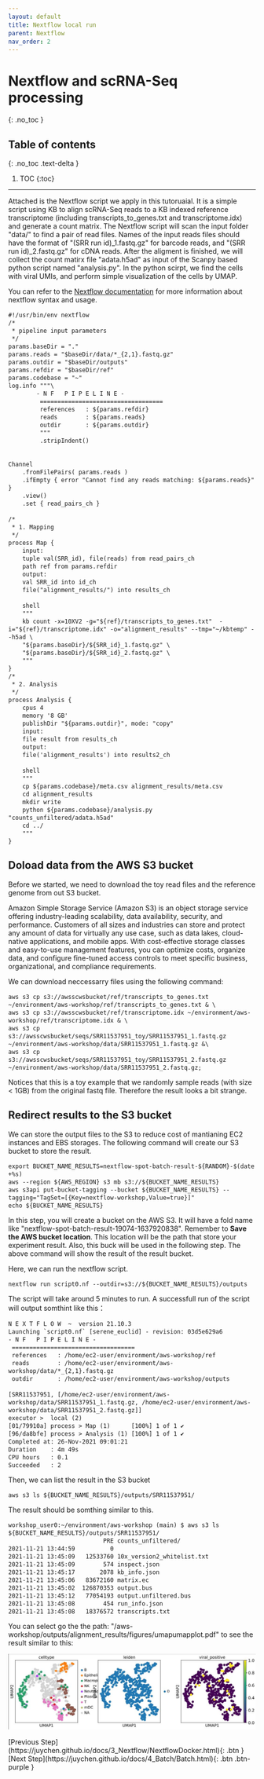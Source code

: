 ```yaml
---
layout: default
title: Nextflow local run
parent: Nextflow
nav_order: 2
---
```


# Nextflow and scRNA-Seq processing
{: .no_toc }

## Table of contents
{: .no_toc .text-delta }

1. TOC
{:toc}

---

Attached is the Nextflow script we apply in this tutoruaial. It is a simple script using KB to align scRNA-Seq reads to a KB indexed reference transcriptome (including transcripts_to_genes.txt and transcriptome.idx) and generate a count matrix. The Nextflow script will scan the input folder "data/" to find a pair of read files. Names of the input reads files should have the format of "(SRR run id)_1.fastq.gz" for barcode reads, and "(SRR run id)_2.fastq.gz" for cDNA reads. After the aligment is finished, we will collect the count matirx file "adata.h5ad" as input of the Scanpy based python script named "analysis.py". In the python scirpt, we find the cells with viral UMIs, and perform simple visualization of the cells by UMAP.

You can refer to the [Nextflow documentation](https://www.nextflow.io/docs/latest/getstarted.html) for more information about nextflow syntax and usage.

```shell
#!/usr/bin/env nextflow
/*
 * pipeline input parameters
 */
params.baseDir = "."
params.reads = "$baseDir/data/*_{2,1}.fastq.gz" 
params.outdir = "$baseDir/outputs"
params.refdir = "$baseDir/ref"
params.codebase = "~"
log.info """\
        - N F   P I P E L I N E -
         ===================================
         references   : ${params.refdir}
         reads        : ${params.reads}
         outdir       : ${params.outdir}
         """
         .stripIndent()


Channel
    .fromFilePairs( params.reads )
    .ifEmpty { error "Cannot find any reads matching: ${params.reads}" }
    .view()
    .set { read_pairs_ch }

/*
 * 1. Mapping
 */
process Map {
    input:
    tuple val(SRR_id), file(reads) from read_pairs_ch
    path ref from params.refdir
    output:
    val SRR_id into id_ch
    file("alignment_results/") into results_ch

    shell
    """
    kb count -x=10XV2 -g="${ref}/transcripts_to_genes.txt"  -i="${ref}/transcriptome.idx" -o="alignment_results" --tmp="~/kbtemp" --h5ad \
    "${params.baseDir}/${SRR_id}_1.fastq.gz" \
    "${params.baseDir}/${SRR_id}_2.fastq.gz" \
    """
}
/*
 * 2. Analysis
 */
process Analysis {
    cpus 4
    memory '8 GB'
    publishDir "${params.outdir}", mode: "copy"
    input:
    file result from results_ch
    output:
    file('alignment_results') into results2_ch
    
    shell
    """
    cp ${params.codebase}/meta.csv alignment_results/meta.csv
    cd alignment_results
    mkdir write
    python ${params.codebase}/analysis.py "counts_unfiltered/adata.h5ad"
    cd ../
    """
}
```
## Doload data from the AWS S3 bucket

Before we started, we need to download the toy read files and the reference genome from out S3 bucket.

Amazon Simple Storage Service (Amazon S3) is an object storage service offering industry-leading scalability, data availability, security, and performance. Customers of all sizes and industries can store and protect any amount of data for virtually any use case, such as data lakes, cloud-native applications, and mobile apps. With cost-effective storage classes and easy-to-use management features, you can optimize costs, organize data, and configure fine-tuned access controls to meet specific business, organizational, and compliance requirements.

We can download neccessarry files using the following command:

```shell
aws s3 cp s3://awsscwsbucket/ref/transcripts_to_genes.txt ~/environment/aws-workshop/ref/transcripts_to_genes.txt & \
aws s3 cp s3://awsscwsbucket/ref/transcriptome.idx ~/environment/aws-workshop/ref/transcriptome.idx & \
aws s3 cp s3://awsscwsbucket/seqs/SRR11537951_toy/SRR11537951_1.fastq.gz ~/environment/aws-workshop/data/SRR11537951_1.fastq.gz &\
aws s3 cp s3://awsscwsbucket/seqs/SRR11537951_toy/SRR11537951_2.fastq.gz ~/environment/aws-workshop/data/SRR11537951_2.fastq.gz;
```

Notices that this is a toy example that we randomly sample reads (with size < 1GB) from the original fastq file. Therefore the result looks a bit strange.

## Redirect results to the S3 bucket

We can store the output files to the S3 to reduce cost of mantianing EC2 instances and EBS storages. The following command will create our S3 bucket to store the result. 

``` shell
export BUCKET_NAME_RESULTS=nextflow-spot-batch-result-${RANDOM}-$(date +%s)
aws --region ${AWS_REGION} s3 mb s3://${BUCKET_NAME_RESULTS}
aws s3api put-bucket-tagging --bucket ${BUCKET_NAME_RESULTS} --tagging="TagSet=[{Key=nextflow-workshop,Value=true}]"
echo ${BUCKET_NAME_RESULTS}
```

In this step, you will create a bucket on the AWS S3. It will have a fold name like "nextflow-spot-batch-result-19074-1637920838". Remember to **Save the AWS bucket location**. This location will be the path that store your experiment result. Also, this buck will be used in the following step. The above command will show the result of the result bucket.

Here, we can run the nextflow script.

``` shell
nextflow run script0.nf --outdir=s3://${BUCKET_NAME_RESULTS}/outputs
```

The script will take around 5 minutes to run. A successfull run of the script will output somthint like this：

``` shell
N E X T F L O W  ~  version 21.10.3
Launching `script0.nf` [serene_euclid] - revision: 03d5e629a6
- N F   P I P E L I N E -
 ===================================
 references   : /home/ec2-user/environment/aws-workshop/ref
 reads        : /home/ec2-user/environment/aws-workshop/data/*_{2,1}.fastq.gz
 outdir       : /home/ec2-user/environment/aws-workshop/outputs

[SRR11537951, [/home/ec2-user/environment/aws-workshop/data/SRR11537951_1.fastq.gz, /home/ec2-user/environment/aws-workshop/data/SRR11537951_2.fastq.gz]]
executor >  local (2)
[01/79910a] process > Map (1)      [100%] 1 of 1 ✔
[96/da8bfe] process > Analysis (1) [100%] 1 of 1 ✔
Completed at: 26-Nov-2021 09:01:21
Duration    : 4m 49s
CPU hours   : 0.1
Succeeded   : 2
```

Then, we can list the result in the S3 bucket

``` shell
aws s3 ls ${BUCKET_NAME_RESULTS}/outputs/SRR11537951/
```

The result should be somthing similar to this.
``` shell
workshop_user0:~/environment/aws-workshop (main) $ aws s3 ls ${BUCKET_NAME_RESULTS}/outputs/SRR11537951/
                           PRE counts_unfiltered/
2021-11-21 13:44:59          0 
2021-11-21 13:45:09   12533760 10x_version2_whitelist.txt
2021-11-21 13:45:09        574 inspect.json
2021-11-21 13:45:17       2078 kb_info.json
2021-11-21 13:45:06   83672160 matrix.ec
2021-11-21 13:45:02  126870353 output.bus
2021-11-21 13:45:12   77054193 output.unfiltered.bus
2021-11-21 13:45:08        454 run_info.json
2021-11-21 13:45:08   18376572 transcripts.txt
```

You can select go the the path: "/aws-workshop/outputs/alignment_results/figures/umapumapplot.pdf" to see the result similar to this:

![Image](../../src/img/Nextflow/Nextflow-local1.jpg)


<div class="code-example" markdown="1">
[Previous Step](https://juychen.github.io/docs/3_Nextflow/NextflowDocker.html){: .btn }
[Next Step](https://juychen.github.io/docs/4_Batch/Batch.html){: .btn .btn-purple }
</div>